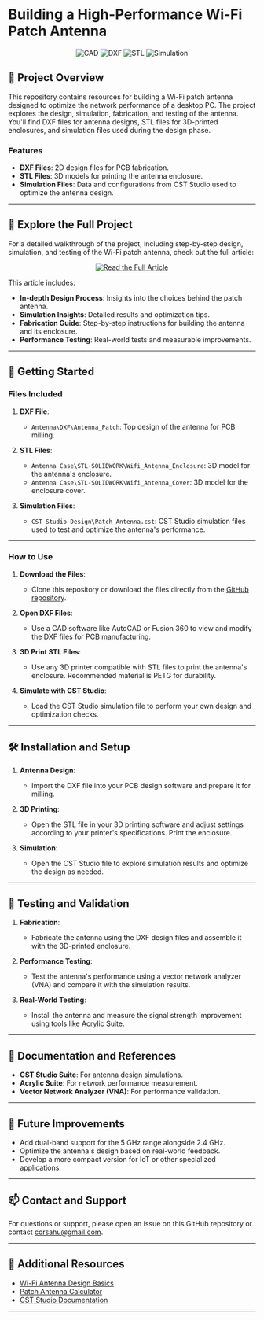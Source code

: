 # Building a High-Performance Wi-Fi Patch Antenna

<p align="center">
    <img src="https://img.shields.io/badge/language-CAD-%23ff5722.svg?style=for-the-badge&logo=autodesk" alt="CAD">
    <img src="https://img.shields.io/badge/format-DXF-blue.svg?style=for-the-badge&logo=autodesk" alt="DXF">
    <img src="https://img.shields.io/badge/format-STL-red.svg?style=for-the-badge&logo=solidworks" alt="STL">
    <img src="https://img.shields.io/badge/format-Simulation-yellow.svg?style=for-the-badge&logo=cst" alt="Simulation">
</p>

## :open_book: Project Overview

This repository contains resources for building a Wi-Fi patch antenna designed to optimize the network performance of a desktop PC. The project explores the design, simulation, fabrication, and testing of the antenna. You'll find DXF files for antenna designs, STL files for 3D-printed enclosures, and simulation files used during the design phase.

### Features

- **DXF Files**: 2D design files for PCB fabrication.
- **STL Files**: 3D models for printing the antenna enclosure.
- **Simulation Files**: Data and configurations from CST Studio used to optimize the antenna design.

---

## :link: Explore the Full Project

For a detailed walkthrough of the project, including step-by-step design, simulation, and testing of the Wi-Fi patch antenna, check out the full article:

<p align="center">
    <a href="https://hugotronics.github.io/diy-building-a-high-performance-wi-fi-patch-antenna-to-boost-your-connection/" target="_blank">
        <img src="https://img.shields.io/badge/Read%20the%20Full%20Article-%230084ff.svg?style=for-the-badge&logo=read-the-docs" alt="Read the Full Article">
    </a>
</p>

This article includes:

- **In-depth Design Process**: Insights into the choices behind the patch antenna.
- **Simulation Insights**: Detailed results and optimization tips.
- **Fabrication Guide**: Step-by-step instructions for building the antenna and its enclosure.
- **Performance Testing**: Real-world tests and measurable improvements.

---

## :rocket: Getting Started

### Files Included

1. **DXF File**:
    - `Antenna\DXF\Antenna_Patch`: Top design of the antenna for PCB milling.

2. **STL Files**:
    - `Antenna Case\STL-SOLIDWORK\Wifi_Antenna_Enclosure`: 3D model for the antenna's enclosure.
    - `Antenna Case\STL-SOLIDWORK\Wifi_Antenna_Cover`: 3D model for the enclosure cover.

3. **Simulation Files**:
   - `CST Studio Design\Patch_Antenna.cst`: CST Studio simulation files used to test and optimize the antenna's performance.

---

### How to Use

1. **Download the Files**:
   - Clone this repository or download the files directly from the [GitHub repository](https://github.com/HugoTronics/WiFi-Patch-Antenna-Project).

2. **Open DXF Files**:
   - Use a CAD software like AutoCAD or Fusion 360 to view and modify the DXF files for PCB manufacturing.

3. **3D Print STL Files**:
   - Use any 3D printer compatible with STL files to print the antenna's enclosure. Recommended material is PETG for durability.

4. **Simulate with CST Studio**:
   - Load the CST Studio simulation file to perform your own design and optimization checks.

---

## 🛠️ Installation and Setup

1. **Antenna Design**:
   - Import the DXF file into your PCB design software and prepare it for milling.

2. **3D Printing**:
   - Open the STL file in your 3D printing software and adjust settings according to your printer's specifications. Print the enclosure.

3. **Simulation**:
   - Open the CST Studio file to explore simulation results and optimize the design as needed.

---

## :test_tube: Testing and Validation

1. **Fabrication**:
   - Fabricate the antenna using the DXF design files and assemble it with the 3D-printed enclosure.

2. **Performance Testing**:
   - Test the antenna's performance using a vector network analyzer (VNA) and compare it with the simulation results.

3. **Real-World Testing**:
   - Install the antenna and measure the signal strength improvement using tools like Acrylic Suite.

---

## :memo: Documentation and References

- **CST Studio Suite**: For antenna design simulations.
- **Acrylic Suite**: For network performance measurement.
- **Vector Network Analyzer (VNA)**: For performance validation.

---

## :wrench: Future Improvements

- Add dual-band support for the 5 GHz range alongside 2.4 GHz.
- Optimize the antenna's design based on real-world feedback.
- Develop a more compact version for IoT or other specialized applications.

---

## :mailbox: Contact and Support

For questions or support, please open an issue on this GitHub repository or contact [corsahu@gmail.com](mailto:corsahu@gmail.com).

---

## :book: Additional Resources

- [Wi-Fi Antenna Design Basics](https://www.wikihow.com/Design-a-Simple-Antenna)
- [Patch Antenna Calculator](https://www.everythingrf.com/tools/microstrip-patch-antenna-calculator)
- [CST Studio Documentation](https://www.3ds.com/products-services/simulia/products/cst-studio-suite/)

---
